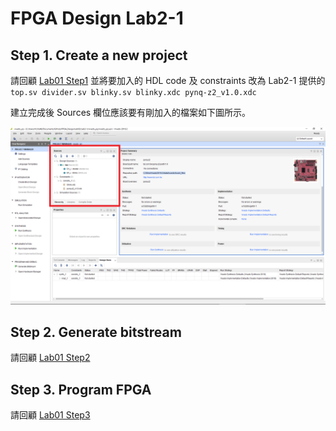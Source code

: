FPGA Design Lab2-1
=================
## Step 1. Create a new project
請回顧 [Lab01 Step1](https://github.com/ncku-vlsilab/FPGA_Design/tree/master/Lab01#step-1-create-a-new-project) 並將要加入的 HDL code 及 constraints 改為 Lab2-1 提供的
`top.sv divider.sv blinky.sv blinky.xdc pynq-z2_v1.0.xdc`  

建立完成後 Sources 欄位應該要有剛加入的檔案如下圖所示。

![Vivadp_GUI](images/vivado_gui.png)  
## Step 2. Generate bitstream
請回顧 [Lab01 Step2](https://github.com/ncku-vlsilab/FPGA_Design/tree/master/Lab01#step-2-generate-bitstream)

## Step 3. Program FPGA
請回顧 [Lab01 Step3](https://github.com/ncku-vlsilab/FPGA_Design/tree/master/Lab01#step-3-program-fpga)
